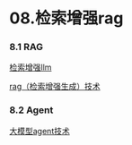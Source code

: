 # 08.检索增强rag

### 8.1 RAG

[检索增强llm](/08.检索增强rag/检索增强llm/检索增强llm.md "检索增强llm")

[rag（检索增强生成）技术](/08.检索增强rag/rag（检索增强生成）技术/rag（检索增强生成）技术.md "rag（检索增强生成）技术")



### 8.2 Agent

[大模型agent技术](/08.检索增强rag/大模型agent技术/大模型agent技术.md "大模型agent技术")
